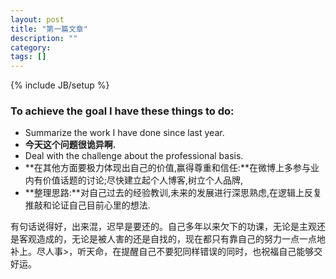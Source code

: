 ```yaml
---
layout: post
title: "第一篇文章"
description: ""
category: 
tags: []
---
```

{% include JB/setup %}


### To achieve the goal I have these things to do:

+	Summarize the work I have done since last year.
+	**今天这个问题很诡异啊.**
+	Deal with the challenge about the professional basis.
+	**在其他方面要极力体现出自己的价值,赢得尊重和信任:**在微博上多参与业内有价值话题的讨论;尽快建立起个人博客,树立个人品牌,
+	**整理思路:**对自己过去的经验教训,未来的发展进行深思熟虑,在逻辑上反复推敲和论证自己目前心里的想法.


有句话说得好，出来混，迟早是要还的。自己多年以来欠下的功课，无论是主观还是客观造成的，无论是被人害的还是自找的，现在都只有靠自己的努力一点一点地补上。尽人事>，听天命，在提醒自己不要犯同样错误的同时，也祝福自己能够交好运。

